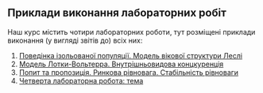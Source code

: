 ## Приклади виконання лабораторних робіт

Наш курс містить чотири лабораторних роботи, тут розміщені приклади виконання (у вигляді звітів до) всіх них:

1. [Поведінка ізольованої популяції. Модель вікової структури Леслі](examples/1/tex/report.pdf)
2. [Модель Лотки-Вольтерра. Внутрішньовидова концкуренція](examples/2/tex/report.pdf)
3. [Попит та пропозиція. Ринкова рівновага. Стабільність рівноваги](examples/3/tex/report.pdf)
4. [Четверта лабораторна робота: тема](examples/4/tex/report.pdf)
